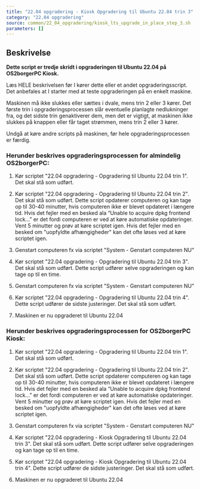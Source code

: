 ```yaml
---
title: "22.04 opgradering - Kiosk Opgradering til Ubuntu 22.04 trin 3"
category: "22.04 opgradering"
source: common/22_04_opgradering/kiosk_lts_upgrade_in_place_step_3.sh
parameters: []
---
```


## Beskrivelse
**Dette script er tredje skridt i opgraderingen til Ubuntu 22.04 på OS2borgerPC Kiosk.**

Læs HELE beskrivelsen før I kører dette eller et andet opgraderingsscript.
Det anbefales at I starter med at teste opgraderingen på en enkelt maskine.

Maskinen må ikke slukkes eller sættes i dvale, mens trin 2 eller 3 kører. Det første trin i opgraderingsprocessen slår eventuelle planlagte nedlukninger fra, og det sidste trin genaktiverer dem, men det er vigtigt, at maskinen ikke slukkes på knappen eller får taget strømmen, mens trin 2 eller 3 kører.

Undgå at køre andre scripts på maskinen, før hele opgraderingsprocessen er færdig.

### Herunder beskrives opgraderingsprocessen for almindelig OS2borgerPC:

1. Kør scriptet "22.04 opgradering - Opgradering til Ubuntu 22.04 trin 1". Det skal stå som udført.

2. Kør scriptet "22.04 opgradering - Opgradering til Ubuntu 22.04 trin 2". Det skal stå som udført. Dette script opdaterer computeren og kan tage op til 30-40 minutter, hvis computeren ikke er blevet opdateret i længere tid. Hvis det fejler med en besked ala “Unable to acquire dpkg frontend lock…” er det fordi computeren er ved at køre automatiske opdateringer. Vent 5 minutter og prøv at køre scriptet igen. Hvis det fejler med en besked om "uopfyldte afhængigheder" kan det ofte løses ved at køre scriptet igen.

3. Genstart computeren fx via scriptet "System - Genstart computeren NU"

4. Kør scriptet "22.04 opgradering - Opgradering til Ubuntu 22.04 trin 3". Det skal stå som udført. Dette script udfører selve opgraderingen og kan tage op til en time.

5.  Genstart computeren fx via scriptet "System - Genstart computeren NU"

6. Kør scriptet "22.04 opgradering - Opgradering til Ubuntu 22.04 trin 4". Dette script udfører de sidste justeringer. Det skal stå som udført.

7. Maskinen er nu opgraderet til Ubuntu 22.04

### Herunder beskrives opgraderingsprocessen for OS2borgerPC Kiosk:
1. Kør scriptet "22.04 opgradering - Opgradering til Ubuntu 22.04 trin 1". Det skal stå som udført.

2. Kør scriptet "22.04 opgradering - Opgradering til Ubuntu 22.04 trin 2". Det skal stå som udført. Dette script opdaterer computeren og kan tage op til 30-40 minutter, hvis computeren ikke er blevet opdateret i længere tid. Hvis det fejler med en besked ala “Unable to acquire dpkg frontend lock…” er det fordi computeren er ved at køre automatiske opdateringer. Vent 5 minutter og prøv at køre scriptet igen. Hvis det fejler med en besked om "uopfyldte afhængigheder" kan det ofte løses ved at køre scriptet igen.

3. Genstart computeren fx via scriptet "System - Genstart computeren NU"

4. Kør scriptet "22.04 opgradering - Kiosk Opgradering til Ubuntu 22.04 trin 3". Det skal stå som udført. Dette script udfører selve opgraderingen og kan tage op til en time.

5. Kør scriptet "22.04 opgradering - Kiosk Opgradering til Ubuntu 22.04 trin 4". Dette script udfører de sidste justeringer. Det skal stå som udført.

6. Maskinen er nu opgraderet til Ubuntu 22.04